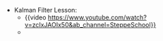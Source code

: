 - Kalman Filter Lesson:
	- {{video https://www.youtube.com/watch?v=zcIxJAOIx50&ab_channel=SteppeSchool}}
	-